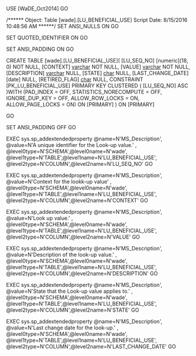 ﻿USE [WaDE_Oct2014]
GO

/****** Object:  Table [wade].[LU_BENEFICIAL_USE]    Script Date: 8/15/2016 10:48:56 AM ******/
SET ANSI_NULLS ON
GO

SET QUOTED_IDENTIFIER ON
GO

SET ANSI_PADDING ON
GO

CREATE TABLE [wade].[LU_BENEFICIAL_USE](
	[LU_SEQ_NO] [numeric](18, 0) NOT NULL,
	[CONTEXT] [varchar](10) NOT NULL,
	[VALUE] [varchar](35) NOT NULL,
	[DESCRIPTION] [varchar](255) NULL,
	[STATE] [char](2) NULL,
	[LAST_CHANGE_DATE] [date] NULL,
	[RETIRED_FLAG] [char](1) NULL,
 CONSTRAINT [PK_LU_BENEFICIAL_USE] PRIMARY KEY CLUSTERED 
(
	[LU_SEQ_NO] ASC
)WITH (PAD_INDEX = OFF, STATISTICS_NORECOMPUTE = OFF, IGNORE_DUP_KEY = OFF, ALLOW_ROW_LOCKS = ON, ALLOW_PAGE_LOCKS = ON) ON [PRIMARY]
) ON [PRIMARY]

GO

SET ANSI_PADDING OFF
GO

EXEC sys.sp_addextendedproperty @name=N'MS_Description', @value=N'A unique identifier for the Look-up value.' , @level0type=N'SCHEMA',@level0name=N'wade', @level1type=N'TABLE',@level1name=N'LU_BENEFICIAL_USE', @level2type=N'COLUMN',@level2name=N'LU_SEQ_NO'
GO

EXEC sys.sp_addextendedproperty @name=N'MS_Description', @value=N'Context for the lookk-up value' , @level0type=N'SCHEMA',@level0name=N'wade', @level1type=N'TABLE',@level1name=N'LU_BENEFICIAL_USE', @level2type=N'COLUMN',@level2name=N'CONTEXT'
GO

EXEC sys.sp_addextendedproperty @name=N'MS_Description', @value=N'Look up value.' , @level0type=N'SCHEMA',@level0name=N'wade', @level1type=N'TABLE',@level1name=N'LU_BENEFICIAL_USE', @level2type=N'COLUMN',@level2name=N'VALUE'
GO

EXEC sys.sp_addextendedproperty @name=N'MS_Description', @value=N'Description of the look-up value.' , @level0type=N'SCHEMA',@level0name=N'wade', @level1type=N'TABLE',@level1name=N'LU_BENEFICIAL_USE', @level2type=N'COLUMN',@level2name=N'DESCRIPTION'
GO

EXEC sys.sp_addextendedproperty @name=N'MS_Description', @value=N'State that the Look-up value applies to.' , @level0type=N'SCHEMA',@level0name=N'wade', @level1type=N'TABLE',@level1name=N'LU_BENEFICIAL_USE', @level2type=N'COLUMN',@level2name=N'STATE'
GO

EXEC sys.sp_addextendedproperty @name=N'MS_Description', @value=N'Last change date for the look-up.' , @level0type=N'SCHEMA',@level0name=N'wade', @level1type=N'TABLE',@level1name=N'LU_BENEFICIAL_USE', @level2type=N'COLUMN',@level2name=N'LAST_CHANGE_DATE'
GO


